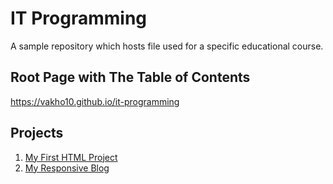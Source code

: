 # IT Programming
A sample repository which hosts file used for a specific educational course.

## Root Page with The Table of Contents
https://vakho10.github.io/it-programming

## Projects
1. [My First HTML Project](https://vakho10.github.io/it-programming/my-first-html-project)
2. [My Responsive Blog](https://vakho10.github.io/it-programming/my-responsive-blog)
